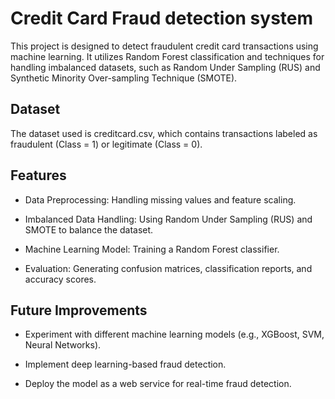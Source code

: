 # Credit Card Fraud detection system

This project is designed to detect fraudulent credit card transactions using machine learning. It utilizes Random Forest classification and techniques for handling imbalanced datasets, such as Random Under Sampling (RUS) and Synthetic Minority Over-sampling Technique (SMOTE).

## Dataset

The dataset used is creditcard.csv, which contains transactions labeled as fraudulent (Class = 1) or legitimate (Class = 0).

## Features

- Data Preprocessing: Handling missing values and feature scaling.

- Imbalanced Data Handling: Using Random Under Sampling (RUS) and SMOTE to balance the dataset.

- Machine Learning Model: Training a Random Forest classifier.

- Evaluation: Generating confusion matrices, classification reports, and accuracy scores.

## Future Improvements

- Experiment with different machine learning models (e.g., XGBoost, SVM, Neural Networks).

- Implement deep learning-based fraud detection.

- Deploy the model as a web service for real-time fraud detection.
